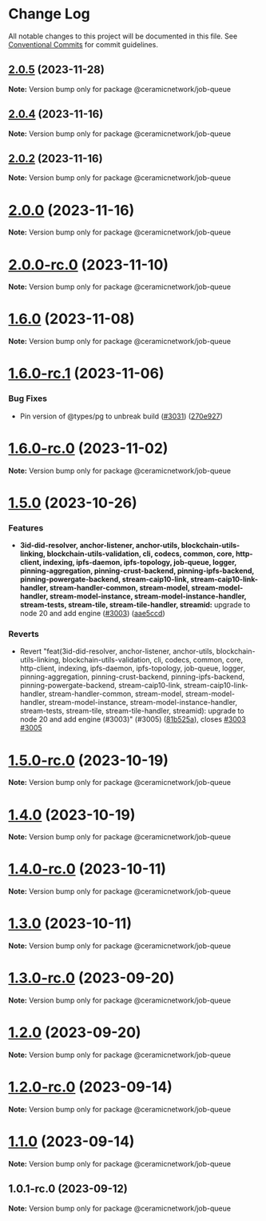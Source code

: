 # Change Log

All notable changes to this project will be documented in this file.
See [Conventional Commits](https://conventionalcommits.org) for commit guidelines.

## [2.0.5](https://github.com/ceramicnetwork/js-ceramic/compare/@ceramicnetwork/job-queue@2.0.4...@ceramicnetwork/job-queue@2.0.5) (2023-11-28)

**Note:** Version bump only for package @ceramicnetwork/job-queue





## [2.0.4](/compare/@ceramicnetwork/job-queue@2.0.2...@ceramicnetwork/job-queue@2.0.4) (2023-11-16)

**Note:** Version bump only for package @ceramicnetwork/job-queue





## [2.0.2](/compare/@ceramicnetwork/job-queue@2.0.0...@ceramicnetwork/job-queue@2.0.2) (2023-11-16)

**Note:** Version bump only for package @ceramicnetwork/job-queue





# [2.0.0](/compare/@ceramicnetwork/job-queue@2.0.0-rc.0...@ceramicnetwork/job-queue@2.0.0) (2023-11-16)

**Note:** Version bump only for package @ceramicnetwork/job-queue





# [2.0.0-rc.0](/compare/@ceramicnetwork/job-queue@1.6.0...@ceramicnetwork/job-queue@2.0.0-rc.0) (2023-11-10)

**Note:** Version bump only for package @ceramicnetwork/job-queue





# [1.6.0](https://github.com/ceramicnetwork/js-ceramic/compare/@ceramicnetwork/job-queue@1.6.0-rc.1...@ceramicnetwork/job-queue@1.6.0) (2023-11-08)

**Note:** Version bump only for package @ceramicnetwork/job-queue





# [1.6.0-rc.1](https://github.com/ceramicnetwork/js-ceramic/compare/@ceramicnetwork/job-queue@1.6.0-rc.0...@ceramicnetwork/job-queue@1.6.0-rc.1) (2023-11-06)


### Bug Fixes

* Pin version of @types/pg to unbreak build ([#3031](https://github.com/ceramicnetwork/js-ceramic/issues/3031)) ([270e927](https://github.com/ceramicnetwork/js-ceramic/commit/270e92737160926275a52c64dda50850c1443bbe))





# [1.6.0-rc.0](https://github.com/ceramicnetwork/js-ceramic/compare/@ceramicnetwork/job-queue@1.5.0...@ceramicnetwork/job-queue@1.6.0-rc.0) (2023-11-02)

**Note:** Version bump only for package @ceramicnetwork/job-queue





# [1.5.0](https://github.com/ceramicnetwork/js-ceramic/compare/@ceramicnetwork/job-queue@1.5.0-rc.0...@ceramicnetwork/job-queue@1.5.0) (2023-10-26)


### Features

* **3id-did-resolver, anchor-listener, anchor-utils, blockchain-utils-linking, blockchain-utils-validation, cli, codecs, common, core, http-client, indexing, ipfs-daemon, ipfs-topology, job-queue, logger, pinning-aggregation, pinning-crust-backend, pinning-ipfs-backend, pinning-powergate-backend, stream-caip10-link, stream-caip10-link-handler, stream-handler-common, stream-model, stream-model-handler, stream-model-instance, stream-model-instance-handler, stream-tests, stream-tile, stream-tile-handler, streamid:** upgrade to node 20 and add engine ([#3003](https://github.com/ceramicnetwork/js-ceramic/issues/3003)) ([aae5ccd](https://github.com/ceramicnetwork/js-ceramic/commit/aae5ccdcec3009e411098df434a6e29b935b74fd))


### Reverts

* Revert "feat(3id-did-resolver, anchor-listener, anchor-utils, blockchain-utils-linking, blockchain-utils-validation, cli, codecs, common, core, http-client, indexing, ipfs-daemon, ipfs-topology, job-queue, logger, pinning-aggregation, pinning-crust-backend, pinning-ipfs-backend, pinning-powergate-backend, stream-caip10-link, stream-caip10-link-handler, stream-handler-common, stream-model, stream-model-handler, stream-model-instance, stream-model-instance-handler, stream-tests, stream-tile, stream-tile-handler, streamid): upgrade to node 20 and add engine (#3003)" (#3005) ([81b525a](https://github.com/ceramicnetwork/js-ceramic/commit/81b525afbaff04060aa1b6aaed1faf3c5bb8fa81)), closes [#3003](https://github.com/ceramicnetwork/js-ceramic/issues/3003) [#3005](https://github.com/ceramicnetwork/js-ceramic/issues/3005)





# [1.5.0-rc.0](https://github.com/ceramicnetwork/js-ceramic/compare/@ceramicnetwork/job-queue@1.4.0...@ceramicnetwork/job-queue@1.5.0-rc.0) (2023-10-19)

**Note:** Version bump only for package @ceramicnetwork/job-queue





# [1.4.0](https://github.com/ceramicnetwork/js-ceramic/compare/@ceramicnetwork/job-queue@1.4.0-rc.0...@ceramicnetwork/job-queue@1.4.0) (2023-10-19)

**Note:** Version bump only for package @ceramicnetwork/job-queue





# [1.4.0-rc.0](https://github.com/ceramicnetwork/js-ceramic/compare/@ceramicnetwork/job-queue@1.3.0...@ceramicnetwork/job-queue@1.4.0-rc.0) (2023-10-11)

**Note:** Version bump only for package @ceramicnetwork/job-queue





# [1.3.0](https://github.com/ceramicnetwork/js-ceramic/compare/@ceramicnetwork/job-queue@1.3.0-rc.0...@ceramicnetwork/job-queue@1.3.0) (2023-10-11)

**Note:** Version bump only for package @ceramicnetwork/job-queue





# [1.3.0-rc.0](https://github.com/ceramicnetwork/js-ceramic/compare/@ceramicnetwork/job-queue@1.2.0...@ceramicnetwork/job-queue@1.3.0-rc.0) (2023-09-20)

**Note:** Version bump only for package @ceramicnetwork/job-queue





# [1.2.0](https://github.com/ceramicnetwork/js-ceramic/compare/@ceramicnetwork/job-queue@1.2.0-rc.0...@ceramicnetwork/job-queue@1.2.0) (2023-09-20)

**Note:** Version bump only for package @ceramicnetwork/job-queue





# [1.2.0-rc.0](https://github.com/ceramicnetwork/js-ceramic/compare/@ceramicnetwork/job-queue@1.1.0...@ceramicnetwork/job-queue@1.2.0-rc.0) (2023-09-14)

**Note:** Version bump only for package @ceramicnetwork/job-queue





# [1.1.0](https://github.com/ceramicnetwork/js-ceramic/compare/@ceramicnetwork/job-queue@1.0.1-rc.0...@ceramicnetwork/job-queue@1.1.0) (2023-09-14)

**Note:** Version bump only for package @ceramicnetwork/job-queue





## 1.0.1-rc.0 (2023-09-12)

**Note:** Version bump only for package @ceramicnetwork/job-queue

